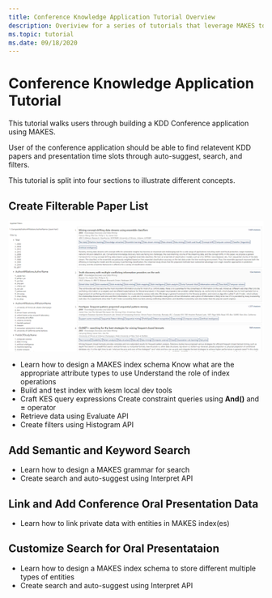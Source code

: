 ```yaml
---
title: Conference Knowledge Application Tutorial Overview
description: Overiview for a series of tutorials that leverage MAKES to build a conference knowledge application
ms.topic: tutorial
ms.date: 09/18/2020
---
```

# Conference Knowledge Application Tutorial

This tutorial walks users through building a KDD Conference application using MAKES.

User of the conference application should be able to find relatevent KDD papers and presentation time slots through auto-suggest, search, and filters.

This tutorial is split into four sections to illustrate different concepts. 

## Create Filterable Paper List

![Filterable paper list](media/conference-app-filterable-paperlist.png)

- Learn how to design a MAKES index schema
	Know what are the appropriate attribute types to use 
	Understand the role of index operations
- Build and test index with kesm local dev tools
- Craft KES query expressions
	Create constraint queries using **And()** and **=** operator
- Retrieve data using Evaluate API
- Create filters using Histogram API

## Add Semantic and Keyword Search

- Learn how to design a MAKES grammar for search
- Create search and auto-suggest using Interpret API

## Link and Add Conference Oral Presentation Data

- Learn how to link private data with entities in MAKES index(es)

## Customize Search for Oral Presentataion 

- Learn how to design a MAKES index schema to store different multiple types of entities
- Create search and auto-suggest using Interpret API